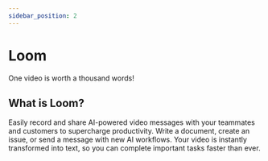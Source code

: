 ```yaml
---
sidebar_position: 2
---
```


# Loom

One video is worth a thousand words!

## What is Loom?

Easily record and share AI-powered video messages with your teammates and customers to supercharge productivity.
Write a document, create an issue, or send a message with new AI workflows. Your video is instantly transformed into text, so you can complete important tasks faster than ever.